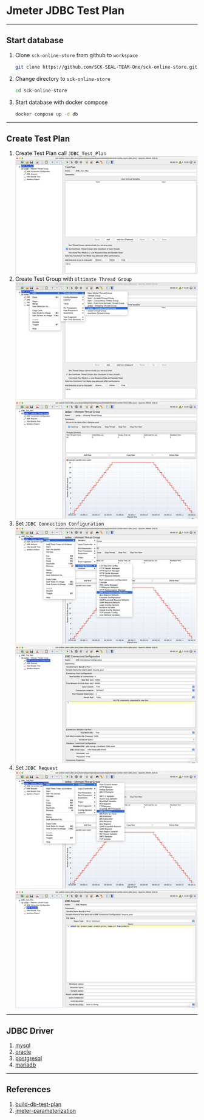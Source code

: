 # Jmeter JDBC Test Plan

---

## Start database

1. Clone `sck-online-store` from github to `workspace`

   ```sh
   git clone https://github.com/SCK-SEAL-TEAM-One/sck-online-store.git
   ```

2. Change directory to `sck-online-store`

   ```sh
   cd sck-online-store
   ```

3. Start database with docker compose

   ```sh
   docker compose up -d db
   ```

---

## Create Test Plan

1. Create Test Plan call `JDBC_Test_Plan`
   ![test plan](./images/jdbc/test-plan.png)
2. Create Test Group with `Ultimate Thread Group`
   ![add thread group](./images/jdbc/add-ultimate-thread-group.png)
   ![config thread group](./images/jdbc/thread-group.png)
3. Set `JDBC Connection Configuration`
   ![add jdbc connection configuration](./images/jdbc/add-jdbc-connection-configuration.png)
   ![config jdbc connection configuration](./images/jdbc/jdbc-connection-configuration.png)
4. Set `JDBC Request`
   ![add jdbc request](./images/jdbc/add-sampler-jdbc-request.png)
   ![jdbc request](./images/jdbc/jdbc-request.png)

---

## JDBC Driver

1. [mysql](https://downloads.mysql.com/archives/c-j/)
2. [oracle](https://www.oracle.com/th/database/technologies/appdev/jdbc-downloads.html)
3. [postgresql](https://jdbc.postgresql.org/download/)
4. [mariadb](https://mariadb.com/downloads/connectors/connectors-data-access/java8-connector)

---

## References

1. [build-db-test-plan](https://jmeter.apache.org/usermanual/build-db-test-plan.html)
2. [jmeter-parameterization](https://www.blazemeter.com/blog/jmeter-parameterization)
